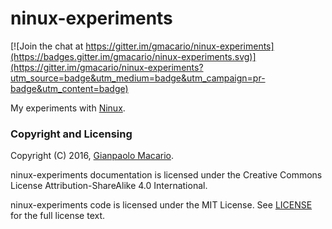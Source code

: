 # ninux-experiments

[![Join the chat at https://gitter.im/gmacario/ninux-experiments](https://badges.gitter.im/gmacario/ninux-experiments.svg)](https://gitter.im/gmacario/ninux-experiments?utm_source=badge&utm_medium=badge&utm_campaign=pr-badge&utm_content=badge)

My experiments with [Ninux](http://www.ninux.org/).

### Copyright and Licensing

Copyright (C) 2016, [Gianpaolo Macario](https://gmacario.github.io/).

ninux-experiments documentation is licensed under the Creative Commons License Attribution-ShareAlike 4.0 International.

ninux-experiments code is licensed under the MIT License. See [LICENSE](LICENSE) for the full license text.

<!-- EOF -->
